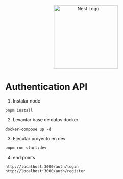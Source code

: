 <p align="center">
  <a href="http://nestjs.com/" target="blank"><img src="https://nestjs.com/img/logo-small.svg" width="200" alt="Nest Logo" /></a>
</p>


# Authentication API

1. Instalar node
```
pnpm install
```
2. Levantar base de datos docker
```
docker-compose up -d
```

3. Ejecutar proyecto en dev
```
pnpm run start:dev
```
4. end points
```
http://localhost:3000/auth/login
http://localhost:3000/auth/register

```